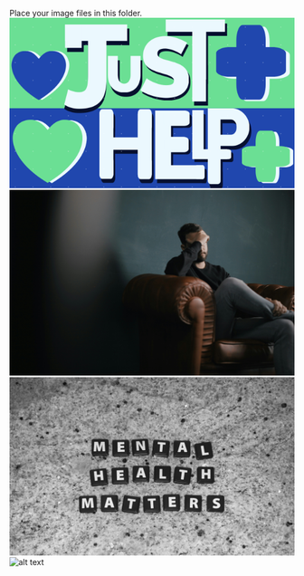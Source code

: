 Place your image files in this folder.
![alt text](<Actual Final Design 2.png>) 
![alt text](mental_health.png)
![alt text](mental_conditions.png)
![alt text](soical_factors.png)